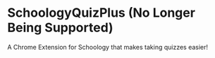 # SchoologyQuizPlus (No Longer Being Supported)
A Chrome Extension for Schoology that makes taking quizzes easier!
